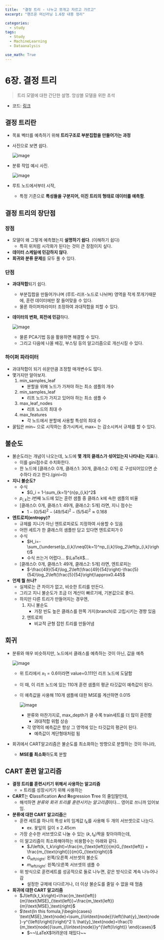 ```yaml
---
title:  "결정 트리 - 나누고 쪼개고 자르고 가르고"
excerpt: "핸즈온 머신러닝 1.6장 내용 정리"

categories:
  - study
tags:
  - Study
  - MachineLearning
  - Dataanalysis

use_math: True
---
```


# 6장. 결정 트리

> 트리 모델에 대한 간단한 설명. 앙상블 모델을 위한 초석

- 코드: [링크](https://github.com/Sean-Parkk/hands_on_ML_2/blob/master/code/%ED%95%B8%EC%A6%88%EC%98%A8%EB%A8%B8%EC%8B%A0%EB%9F%AC%EB%8B%9D_1%EB%B6%80_6%EC%9E%A5.ipynb)

## 결정 트리란

- 목표 벡터를 예측하기 위해 **트리구조로 부분집합을 만들어가는 과정**
- 사진으로 보면 쉽다.

    ![image](https://github.com/Sean-Parkk/seanparkk/blob/master/assets/images/homl/6/0.png?raw=true)

- 분류 작업 예시 사진.

    ![image](https://github.com/Sean-Parkk/seanparkk/blob/master/assets/images/homl/6/1.png?raw=true)

- 루트 노드에서부터 시작,
    - 특정 기준으로 **특성들을 구분지어, 이진 트리의 형태로 데이터를 예측함**.

## 결정 트리의 장단점

### 장점

- 모델이 왜 그렇게 예측했는지 **설명하기 쉽다**. (이해하기 쉽다)
    - 특히 위처럼 시각화가 된다는 것이 큰 장점이지 싶다.
- **데이터 스케일에 민감하지 않다**.
- **회귀와 분류 문제**를 모두 풀 수 있다.

### 단점

- **과대적합**되기 쉽다.
    - 부분집합을 만들어가나며 (루트-리프-노드로 나뉘며) 영역을 작게 쪼개기때문에, 훈련 데이터에만 잘 들어맞을 수 있다.
    - 물론 하이퍼파라미터 조정하여 과대적합을 피할 수 있다.
- **데이터의 변화, 회전에 민감**하다.

    ![image](https://github.com/Sean-Parkk/seanparkk/blob/master/assets/images/homl/6/2.png?raw=true)

    - 물론 PCA기법 등을 활용하면 해결할 수 있다.
    - 그리고 다음에 나올 배깅, 부스팅 등의 알고리즘으로 개선시킬 수 있다.

### 하이퍼 파라미터

- 과대적합이 되기 쉬운만큼 조정할 매개변수도 많다.
- 몇가지만 알아보자.
    1. min_samples_leaf
        - 분할을 위해 노드가 가져야 하는 최소 샘플의 개수
    2. min_samples_leaf
        - 리프 노드가 가지고 있어야 하는 최소 샘플 수
    3. max_leaf_nodes
        - 리프 노드의 최대 수
    4. max_features
        - 각 노드에서 분할에 사용할 특성의 최대 수
- 꿀팁은 min~ 으로 시작하는 증가시켜서, max~ 는 감소시켜서 규제를 할 수 있다.

## 불순도

- 불순도라는 개념이 나오는데, 노드에 **몇 개의 클래스가 섞여있는지 나타내는 지표**다.
    - 이를 gini점수로 수치화한다.
    - 한 노드에 [클래스0: 0개, 클래스1: 30개, 클래스2: 0개] 로 구성되어있으면 순수하다 라고 한다.(gini=0)
- **지니 불순도?**
    - 수식
        - $G_i = 1-\sum_{k=1}^{n}p_{i,k}^2$
    - $p_{i,k}$는 $i$번째 노드에 있는 훈련 샘플 중 클래스 k에 속한 샘플의 비율
    - [클래스0: 0개, 클래스1: 49개, 클래스2: 5개] 라면, 지니 점수는
        - $1-(0/54)^2-(49/54)^2-(5/54)^2\approx0.168$
- **엔트로피(entropy)?**
    - 규제를 지니가 아닌 엔트로피로도 지정하여 사용할 수 있음
    - 어떤 세트가 한 클래스의 샘플만 담고 있다면 엔트로피가 0
    - 수식
        - $H_i=-\sum_{\underset{p_{i,k}\neq0}k=1}^np_{i,k}\log_2\left(p_{i,k}\right)$
        - 수식 쓰는거 어렵다... $\LaTeX$...
    - [클래스0: 0개, 클래스1: 49개, 클래스2: 5개] 라면, 엔트로피는
        - $-\frac{49}{54}\log_2\left(\frac{49}{54}\right)-\frac{5}{54}\log_2\left(\frac{5}{54}\right)\approx0.445$
- **언제 뭘 쓰나?**
    - 실제로는 큰 차이가 없고, 비슷한 트리를 만든다.
    - 그리고 지니 불순도가 조금 더 계산이 빠르기에, 기본값으로 좋다.
    - 하지만 다른 트리가 만들어지는 경우엔,
        1. 지니 불순도
            - 가장 빈도 높은 클래스를 한쪽 가지(branch)로 고립시키는 경향 있음
        2. 엔트로피
            - 비교적 균형 잡힌 트리를 만들어냄

## 회귀

- 분류와 매우 비슷하지만, 노드에서 클래스를 예측하는 것이 아닌, 값을 예측

    ![image](https://github.com/Sean-Parkk/seanparkk/blob/master/assets/images/homl/6/3.png?raw=true)

    - 위 트리에서 $x_1=0.6$이라면 value=0.111인 리프 노드에 도달함
    - 이 때, 이 리프 노드에 있는 110개 훈련 샘플의 평균 타깃값이 예측값이 된다.
    - 이 예측값을 사용해 110개 샘플에 대한 MSE를 계산하면 0.015

        ![image](https://github.com/Sean-Parkk/seanparkk/blob/master/assets/images/homl/6/4.png?raw=true)

        - 분류와 마찬가지로, max_depth가 클 수록 train세트를 더 많이 훈련함
            - 과대적합 위험 상승
        - 각 영역의 예측값은 항상 그 영역에 있는 타깃값의 평균이 된다.
            - 예측값이 계단형태처럼 됨
- 회귀에서 CART알고리즘은 불순도를 최소화하는 방향으로 분할하는 것이 아니라,
    - **MSE를 최소화**하도록 분할

## CART 훈련 알고리즘

- **결정 트리를 훈련시키기 위해서 사용하는 알고리즘**
    - = 트리를 성장시키기 위해 사용하는
- **CART**는 **C**lassification **A**nd **R**egression **T**ree 의 줄임말인데,
    - 해석하면 *분류와 회귀 트리를 훈련시키는 알고리즘*이다... 영어로 쓰니까 있어보임.
- **분류에 대한 CART 알고리즘**은
    - 훈련 세트를 하나의 특성 $k$의 임계값 $t_k$를 사용해 두 개의 서브셋으로 나눈다.
        - ex. 꽃잎의 길이 ≤ 2.45cm
    - 가장 순수한 서브셋으로 나눌 수 있는 $(k, t_k)$짝을 찾아야하는데,
    - 이 알고리즘이 최소화해야하는 비용함수는 아래와 같다.
        - $J\left(k, t_k\right)=\frac{m_{\text{left}}}{m}G_{\text{left}} + \frac{m_{\text{right}}}{m}G_{\text{right}}$
        - $G_\text{left/right}$: 왼쪽/오른쪽 서브셋의 불순도
        - $m_\text{left/right}$: 왼쪽/오른쪽 서브셋의 샘플 수
    - 위 방식으로 훈련세트를 성공적으로 둘로 나누면, 같은 방식으로 계속 나누어나감
        - 설정한 규제에 다다르거나, 더 이상 불순도를 줄일 수 없을 때 멈춤
- **회귀에 대한 CART 알고리즘**
    - $J\left(k,t_k\right)=\frac{m_\text{left}}{m}\text{MSE}_{\text{left}}+\frac{m_\text{left}}{m}\text{MSE}_\text{right}$
    - $\text{In this fomula,}\begin{cases} \text{MSE}_\text{node}=\sum_{i\in\text{node}}\left(\hat{y}_\text{node}-y^{\left(i\right)}\right)^2 \\ \hat{y}_\text{node}=\frac{1}{m_\text{node}}\sum_{i\in\text{node}}y^{\left(i\right)} \end{cases}$
        - $~~\LaTeX$어려운데 재밌다~~
